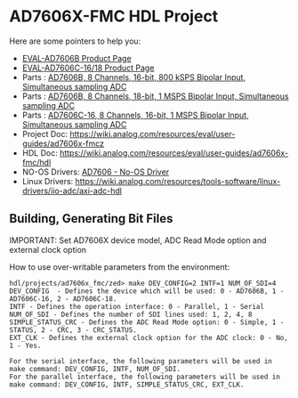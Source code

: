# AD7606X-FMC HDL Project

Here are some pointers to help you:
  * [EVAL-AD7606B Product Page](https://www.analog.com/en/design-center/evaluation-hardware-and-software/evaluation-boards-kits/eval-ad7606b-fmcz.html)
  * [EVAL-AD7606C-16/18 Product Page](https://www.analog.com/en/design-center/evaluation-hardware-and-software/evaluation-boards-kits/eval-ad7606c-18.html)
  * Parts : [AD7606B, 8 Channels, 16-bit, 800 kSPS Bipolar Input, Simultaneous sampling ADC](https://www.analog.com/en/products/ad7606b.html)
  * Parts : [AD7606B, 8 Channels, 18-bit, 1 MSPS Bipolar Input, Simultaneous sampling ADC](https://www.analog.com/en/products/ad7606c-18.html)
  * Parts : [AD7606C-16, 8 Channels, 16-bit, 1 MSPS Bipolar Input, Simultaneous sampling ADC](https://www.analog.com/en/products/ad7606c-16.html)
  * Project Doc: https://wiki.analog.com/resources/eval/user-guides/ad7606x-fmcz
  * HDL Doc: https://wiki.analog.com/resources/eval/user-guides/ad7606x-fmc/hdl
  * NO-OS Drivers: [AD7606 - No-OS Driver](https://wiki.analog.com/resources/tools-software/uc-drivers/ad7606)
  * Linux Drivers: https://wiki.analog.com/resources/tools-software/linux-drivers/iio-adc/axi-adc-hdl
## Building, Generating Bit Files 

IMPORTANT: Set AD7606X device model, ADC Read Mode option and external clock option

How to use over-writable parameters from the environment:
```
hdl/projects/ad7606x_fmc/zed> make DEV_CONFIG=2 INTF=1 NUM_OF_SDI=4
DEV_CONFIG  - Defines the device which will be used: 0 - AD7606B, 1 - AD7606C-16, 2 - AD7606C-18.
INTF - Defines the operation interface: 0 - Parallel, 1 - Serial
NUM_OF_SDI - Defines the number of SDI lines used: 1, 2, 4, 8
SIMPLE_STATUS_CRC - Defines the ADC Read Mode option: 0 - Simple, 1 - STATUS, 2 - CRC, 3 - CRC_STATUS.
EXT_CLK - Defines the external clock option for the ADC clock: 0 - No, 1 - Yes.

For the serial interface, the following parameters will be used in make command: DEV_CONFIG, INTF, NUM_OF_SDI.
For the parallel interface, the following parameters will be used in make command: DEV_CONFIG, INTF, SIMPLE_STATUS_CRC, EXT_CLK.

